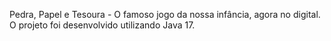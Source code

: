 Pedra, Papel e Tesoura - O famoso jogo da nossa infância, agora no digital. O projeto foi desenvolvido utilizando Java 17. 
